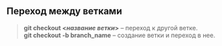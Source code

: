 ## Переход между ветками
> **git checkout <_название ветки_>** – переход к другой ветке.  
> **git checkout -b branch_name**  –  создание ветки и переход  в нее. 
